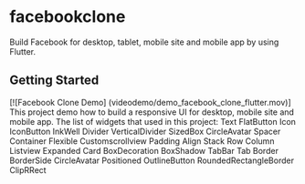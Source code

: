 # facebookclone

Build Facebook for desktop, tablet, mobile site and mobile app by using Flutter.

## Getting Started
[![Facebook Clone Demo] (videodemo/demo_facebook_clone_flutter.mov)]
This project demo how to build a  responsive UI for desktop, mobile site and mobile app.
The list of widgets that used in this project:
Text
FlatButton
Icon
IconButton
InkWell
Divider
VerticalDivider
SizedBox
CircleAvatar
Spacer
Container
Flexible
Customscrollview
Padding
Align
Stack
Row
Column
Listview
Expanded
Card
BoxDecoration
BoxShadow
TabBar
Tab
Border
BorderSide
CircleAvatar
Positioned
OutlineButton
RoundedRectangleBorder
ClipRRect

 

